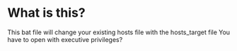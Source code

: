 # What is this?
This bat file will change your existing hosts file with the hosts_target file
You have to open with executive privileges?
